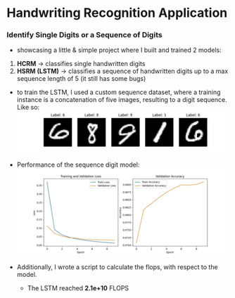 # Handwriting Recognition Application

### Identify Single Digits or a Sequence of Digits

- showcasing a little & simple project where I built and trained 2 models:

1. **HCRM** -> classifies single handwritten digits
2. **HSRM (LSTM)** -> classifies a sequence of handwritten digits up to a max sequence length of 5 (it still has some bugs)

- to train the LSTM, I used a custom sequence dataset, where a training instance is a concatenation of five images, resulting to a digit sequence.
  Like so:
  ![First training sample](./test_data/sequence_data.jpg)

- Performance of the sequence digit model:
  ![Train/val](./test_data/newest_lstm.jpg)

- Additionally, I wrote a script to calculate the flops, with respect to the model.
  - The LSTM reached **2.1e+10** FLOPS
